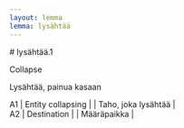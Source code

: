 ```yaml
---
layout: lemma
lemma: lysähtää
---
```


<div class="sense">
# <span class="sensename">lysähtää.1</span>

<span class="description">Collapse</span>

<span class="description">Lysähtää, painua kasaan</span>

A1 | Entity collapsing |   | Taho, joka lysähtää |  
A2 | Destination |   | Määräpaikka |  

</div>

